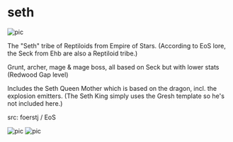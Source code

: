 # seth

![pic](pic.jpg)

The "Seth" tribe of Reptiloids from Empire of Stars. (According to EoS lore, the Seck from Ehb are also a Reptiloid tribe.)

Grunt, archer, mage & mage boss, all based on Seck but with lower stats (Redwood Gap level)

Includes the Seth Queen Mother which is based on the dragon, incl. the explosion emitters. (The Seth King simply uses the Gresh template so he's not included here.)

src: foerstj / EoS

![pic](pic-mages.jpg)
![pic](pic-sqm.jpg)

